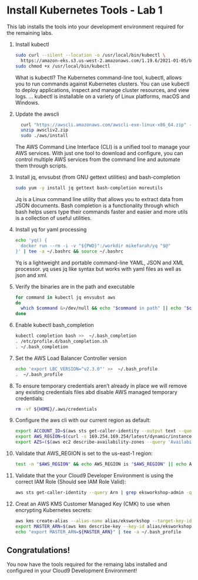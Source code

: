# Install Kubernetes Tools - Lab 1

This lab installs the tools into your development environment required for the remaining labs. 

1. Install kubectl

    ```bash
    sudo curl --silent --location -o /usr/local/bin/kubectl \
      https://amazon-eks.s3.us-west-2.amazonaws.com/1.19.6/2021-01-05/bin/linux/amd64/kubectl
    sudo chmod +x /usr/local/bin/kubectl
    ```
    What is kubectl? The Kubernetes command-line tool, kubectl, allows you to run commands against Kubernetes clusters. You can use kubectl to deploy applications, inspect and manage cluster resources, and view logs. ... kubectl is installable on a variety of Linux platforms, macOS and Windows.

2. Update the awscli

    ```bash
      curl "https://awscli.amazonaws.com/awscli-exe-linux-x86_64.zip" -o "awscliv2.zip"
      unzip awscliv2.zip
      sudo ./aws/install
    ```
    The AWS Command Line Interface (CLI) is a unified tool to manage your AWS services. With just one tool to download and configure, you can control multiple AWS services from the command line and automate them through scripts.

3. Install jq, envsubst (from GNU gettext utilities) and bash-completion

    ```bash
    sudo yum -y install jq gettext bash-completion moreutils
    ```
    Jq is a Linux command line utility that allows you to extract data from JSON documents. Bash completion is a functionality through which bash helps users type their commands faster and easier and more utils is a collection of useful utilities.

4. Install yq for yaml processing

    ```bash
    echo 'yq() {
      docker run --rm -i -v "${PWD}":/workdir mikefarah/yq "$@"
    }' | tee -a ~/.bashrc && source ~/.bashrc
    ```
    Yq is a lightweight and portable command-line YAML, JSON and XML processor. yq uses jq like syntax but works with yaml files as well as json and xml.

5. Verify the binaries are in the path and executable

    ```bash
    for command in kubectl jq envsubst aws
    do
      which $command &>/dev/null && echo "$command in path" || echo "$command NOT FOUND"
    done
    ```
6. Enable kubectl bash_completion

    ```bash
    kubectl completion bash >>  ~/.bash_completion
    . /etc/profile.d/bash_completion.sh
    . ~/.bash_completion
    ```
7. Set the AWS Load Balancer Controller version

    ```bash
    echo 'export LBC_VERSION="v2.3.0"' >>  ~/.bash_profile
    .  ~/.bash_profile
    ```
8. To ensure temporary credentials aren’t already in place we will remove any existing credentials files abd disable AWS managed temporary credentials:

    ```bash
    rm -vf ${HOME}/.aws/credentials
    ```
9. Configure the aws cli with our current region as default:

    ```bash
    export ACCOUNT_ID=$(aws sts get-caller-identity --output text --query Account)
    export AWS_REGION=$(curl -s 169.254.169.254/latest/dynamic/instance-identity/document | jq -r '.region')
    export AZS=($(aws ec2 describe-availability-zones --query 'AvailabilityZones[].ZoneName' --output text --region $AWS_REGION))
    ```
10. Validate that AWS_REGION is set to the us-east-1 region:

    ```bash
    test -n "$AWS_REGION" && echo AWS_REGION is "$AWS_REGION" || echo AWS_REGION is not set
    ```
10. Validate that the your Cloud9 Developer Environment is using the correct IAM Role (Should see IAM Role Valid):

    ```bash
    aws sts get-caller-identity --query Arn | grep eksworkshop-admin -q && echo "IAM role valid" || echo "IAM role NOT valid"
    ```
10. Creat an AWS KMS Customer Managed Key (CMK) to use when encrypting Kubernetes secrets:

    ```bash
    aws kms create-alias --alias-name alias/eksworkshop --target-key-id $(aws kms create-key --query KeyMetadata.Arn --output text)
    export MASTER_ARN=$(aws kms describe-key --key-id alias/eksworkshop --query KeyMetadata.Arn --output text)
    echo "export MASTER_ARN=${MASTER_ARN}" | tee -a ~/.bash_profile
    ```

## Congratulations!
   You now have the tools required for the remaing labs installed and configured in your Cloud9 Development Environment!